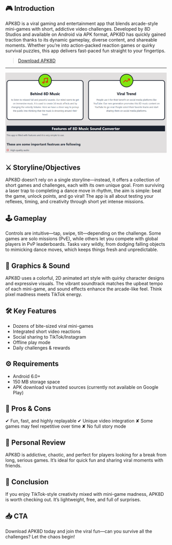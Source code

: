 🎮 Introduction
----------
APK8D is a viral gaming and entertainment app that blends arcade-style mini-games with short, addictive video challenges. Developed by 8D Studios and available on Android via APK format, APK8D has quickly gained traction thanks to its dynamic gameplay, diverse content, and shareable moments. Whether you’re into action-packed reaction games or quirky survival puzzles, this app delivers fast-paced fun straight to your fingertips.
>[Download APK8D](https://apkmodjoy.net/apk8d/)
----------
![alt text](image.png)

⚔️ Storyline/Objectives
----------
APK8D doesn’t rely on a single storyline—instead, it offers a collection of short games and challenges, each with its own unique goal. From surviving a laser trap to completing a dance move in rhythm, the aim is simple: beat the game, unlock points, and go viral! The app is all about testing your reflexes, timing, and creativity through short yet intense missions.

🕹️ Gameplay
----------
Controls are intuitive—tap, swipe, tilt—depending on the challenge. Some games are solo missions (PvE), while others let you compete with global players in PvP leaderboards. Tasks vary wildly, from dodging falling objects to mimicking dance moves, which keeps things fresh and unpredictable.

🎨 Graphics & Sound
----------
APK8D uses a colorful, 2D animated art style with quirky character designs and expressive visuals. The vibrant soundtrack matches the upbeat tempo of each mini-game, and sound effects enhance the arcade-like feel. Think pixel madness meets TikTok energy.

🛠️ Key Features
----------
* Dozens of bite-sized viral mini-games
* Integrated short video reactions
* Social sharing to TikTok/Instagram
* Offline play mode
* Daily challenges & rewards

⚙️ Requirements
----------
* Android 6.0+
* 150 MB storage space
* APK download via trusted sources (currently not available on Google Play)

💬 Pros & Cons
----------
✔ Fun, fast, and highly replayable
✔ Unique video integration
✘ Some games may feel repetitive over time
✘ No full story mode

🌟 Personal Review
----------
APK8D is addictive, chaotic, and perfect for players looking for a break from long, serious games. It’s ideal for quick fun and sharing viral moments with friends.

📝 Conclusion
----------
If you enjoy TikTok-style creativity mixed with mini-game madness, APK8D is worth checking out. It’s lightweight, free, and full of surprises.

📥 CTA
----------
Download APK8D today and join the viral fun—can you survive all the challenges? Let the chaos begin!
